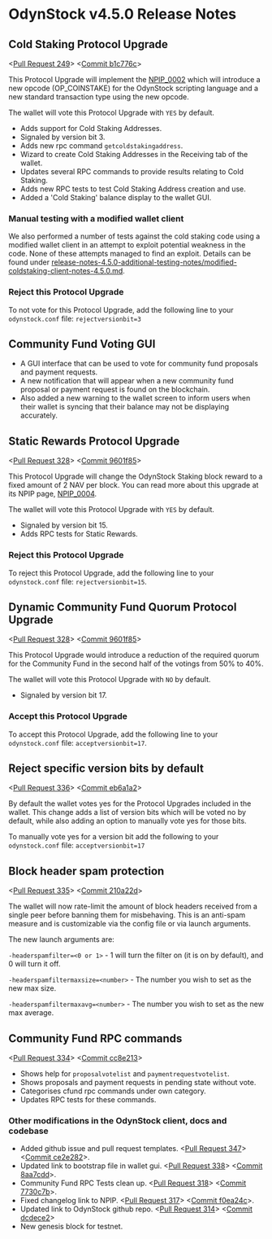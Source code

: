 # OdynStock v4.5.0 Release Notes

## Cold Staking Protocol Upgrade

<[Pull Request 249](https://github.com/odynstock/odynstock-core/pull/249)>
<[Commit b1c776c](https://github.com/odynstock/odynstock-core/commit/b1c776c605e5bace1d4f6bee50182b92951fd327 )>

This Protocol Upgrade will implement the [NPIP_0002](https://github.com/odynstock/npips/blob/master/npip-0002.mediawiki) which will introduce a new opcode (OP_COINSTAKE) for the OdynStock scripting language and a new standard transaction type using the new opcode.

The wallet will vote this Protocol Upgrade with `YES` by default.

- Adds support for Cold Staking Addresses.
- Signaled by version bit 3.
- Adds new rpc command `getcoldstakingaddress`.
- Wizard to create Cold Staking Addresses in the Receiving tab of the wallet.
- Updates several RPC commands to provide results relating to Cold Staking.
- Adds new RPC tests to test Cold Staking Address creation and use.
- Added a 'Cold Staking' balance display to the wallet GUI.

### Manual testing with a modified wallet client

We also performed a number of tests against the cold staking code using a modified wallet client in an attempt to exploit potential weakness in the code. None of these attempts managed to find an exploit.
Details can be found under [release-notes-4.5.0-additional-testing-notes/modified-coldstaking-client-notes-4.5.0.md](release-notes-4.5.0-additional-testing-notes/modified-coldstaking-client-notes-4.5.0.md).

### Reject this Protocol Upgrade

To not vote for this Protocol Upgrade, add the following line to your `odynstock.conf` file:
`rejectversionbit=3`

## Community Fund Voting GUI

- A GUI interface that can be used to vote for community fund proposals and payment requests.
- A new notification that will appear when a new community fund proposal or payment request is found on the blockchain.
- Also added a new warning to the wallet screen to inform users when their wallet is syncing that their balance may not be displaying accurately.

## Static Rewards Protocol Upgrade

<[Pull Request 328](https://github.com/odynstock/odynstock-core/pull/328)>
<[Commit 9601f85](https://github.com/odynstock/odynstock-core/commit/9601f8501526cba19ded59ae685e393345ef430c)>

This Protocol Upgrade will change the OdynStock Staking block reward to a fixed amount of 2 NAV per block. You can read more about this upgrade at its NPIP page, [NPIP_0004](https://github.com/odynstock/npips/blob/master/npip-0004.mediawiki).

The wallet will vote this Protocol Upgrade with `YES` by default.

- Signaled by version bit 15.
- Adds RPC tests for Static Rewards.

### Reject this Protocol Upgrade

To reject this Protocol Upgrade, add the following line to your `odynstock.conf` file:
`rejectversionbit=15`.

## Dynamic Community Fund Quorum Protocol Upgrade

<[Pull Request 328](https://github.com/odynstock/odynstock-core/pull/333)>
<[Commit 9601f85](https://github.com/odynstock/odynstock-core/commit/c1ea4ac484401d17230cb82481fe17beea168979)>

This Protocol Upgrade would introduce a reduction of the required quorum for the Community Fund in the second half of the votings from 50% to 40%.

The wallet will vote this Protocol Upgrade with `NO` by default.

- Signaled by version bit 17.

### Accept this Protocol Upgrade

To accept this Protocol Upgrade, add the following line to your `odynstock.conf` file:
`acceptversionbit=17`.

## Reject specific version bits by default

<[Pull Request 336](https://github.com/odynstock/odynstock-core/pull/336)>
<[Commit eb6a1a2](https://github.com/odynstock/odynstock-core/commit/eb6a1a27903a477306a7ef73d3d85bd52ff1f3c4)>

By default the wallet votes yes for the Protocol Upgrades included in the wallet. This change adds a list of version bits which will be voted no by default, while also adding an option to manually vote yes for those bits.

To manually vote yes for a version bit add the following to your `odynstock.conf` file:
`acceptversionbit=17`

## Block header spam protection

<[Pull Request 335](https://github.com/odynstock/odynstock-core/pull/335)>
<[Commit 210a22d](https://github.com/odynstock/odynstock-core/commit/210a22daaffbd36d90a5ee0121c0c4ce3de0ed75)>

The wallet will now rate-limit the amount of block headers received from a single peer before banning them for misbehaving. This is an anti-spam measure and is customizable via the config file or via launch arguments.

The new launch arguments are:  

`-headerspamfilter=<0 or 1>` -  1 will turn the filter on (it is on by default), and 0 will turn it off.

`-headerspamfiltermaxsize=<number>` - The number you wish to set as the new max size.

`-headerspamfiltermaxavg=<number>` - The number you wish to set as the new max average.

## Community Fund RPC commands

<[Pull Request 334](https://github.com/odynstock/odynstock-core/pull/334)>
<[Commit cc8e213](https://github.com/odynstock/odynstock-core/commit/cc8e21306cb804671676c6e10c0c2751061e7cc8)>

- Shows help for `proposalvotelist` and `paymentrequestvotelist`.
- Shows proposals and payment requests in pending state without vote.
- Categorises cfund rpc commands under own category.
- Updates RPC tests for these commands.

### Other modifications in the OdynStock client, docs and codebase

- Added github issue and pull request templates. <[Pull Request 347](https://github.com/odynstock/odynstock-core/pull/347)> <[Commit ce2e282](https://github.com/odynstock/odynstock-core/commit/ce2e28295e97398d538f23d795cf20b0544973b2)>.
- Updated link to bootstrap file in wallet gui. <[Pull Request 338](https://github.com/odynstock/odynstock-core/pull/338)> <[Commit 8aa7cdd](https://github.com/odynstock/odynstock-core/commit/8aa7cddc74acac9d1e8e5f7eb50627ec064896fe)>.
- Community Fund RPC Tests clean up. <[Pull Request 318](https://github.com/odynstock/odynstock-core/pull/318)> <[Commit 7730c7b](https://github.com/odynstock/odynstock-core/commit/7730c7bc84256ddb995408c1bc775015f0219d2d)>.
- Fixed changelog link to NPIP. <[Pull Request 317](https://github.com/odynstock/odynstock-core/pull/317)> <[Commit f0ea24c](https://github.com/odynstock/odynstock-core/commit/f0ea24c2228107f765735ec2136f9f20e6eda456)>.
- Updated link to OdynStock github repo. <[Pull Request 314](https://github.com/odynstock/odynstock-core/pull/314)> <[Commit dcdece2](https://github.com/odynstock/odynstock-core/commit/dcdece2be47b4ab55b6231024aef2bc20e7d3b0c)>
- New genesis block for testnet.
